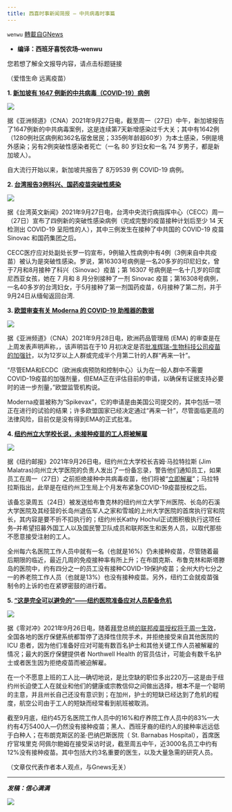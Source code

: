 ```yaml
---
title: 西喜时事新闻简报 — 中共病毒时事篇
---
```

`wenwu` [轉載自GNews](https://gnews.org/zh-hans/1560022/)

- **编译：西班牙喜悦农场–wenwu**


您若想了解全文报导内容，请点击标题链接

（爱惜生命 远离疫苗）

**1. [新加坡有 1647 例新的中共病毒（COVID-19）病例](https://www.channelnewsasia.com/singapore/moh-covid-19-sep-27-new-cases-death-toll-80-2-deaths-2204716)**

![](https://assets.gnews.org/wp-content/uploads/2021/09/tempsnip145.png)

据《亚洲频道》（CNA）2021年9月27日电，截至周一（27日）中午，新加坡报告了1647例新的中共病毒案例，这是连续第7天新增感染过千大关；其中有1642例（1280例社区病例和362名宿舍居民；335例年龄超60岁）为本土感染，5例是境外感染；另有2例突破性感染者死亡（一名 80 岁妇女和一名 74 岁男子，都是新加坡人）。

自大流行开始以来，新加坡共报告了 8万9539 例 COVID-19 病例。

**2. [台湾报告3例科兴、国药疫苗突破性感染](https://www.taiwannews.com.tw/en/news/4298763)**

![](https://assets.gnews.org/wp-content/uploads/2021/09/unnamed-2021-09-28T100136.751.png)

据《台湾英文新闻》2021年9月27日电，台湾中央流行病指挥中心（CECC）周一（27日）宣布了四例新的突破性感染病例（完成完整的疫苗接种计划后至少 14 天检测出 COVID-19 呈阳性的人），其中三例发生在接种了中共国的 COVID-19 疫苗 Sinovac 和国药集团之后。

CECC医疗应对处副处长罗一钧宣布，9例输入性病例中有4例（3例来自中共疫苗）被认为是突破性感染。罗说，第16303号病例是一名20多岁的印尼妇女，曾于7月和8月接种了科兴（Sinovac）疫苗；第 16307 号病例是一名十几岁的印度尼西亚女孩，她在 7 月和 8 月分别接种了一剂 Sinovac 疫苗；第16308号病例，一名40多岁的台湾妇女，于5月接种了第一剂国药疫苗，6月接种了第二剂，并于9月24日从缅甸返回台湾.

**3. [欧盟审查有关 Moderna 的 COVID-19 助推器的数据](https://www.channelnewsasia.com/world/eu-reviewing-data-modernas-covid-19-booster-shot-2205631)**

![](https://assets.gnews.org/wp-content/uploads/2021/09/unnamed-2021-09-28T100622.719.png)

据《亚洲频道》（CNA）2021年9月28日电，欧洲药品管理局 (EMA) 的审查是在上周发表声明声称，，该声明旨在于10 月初决定是否[批准辉瑞-生物科技公司疫苗的加强针](https://www.channelnewsasia.com/asia/eu-regulator-decide-pfizer-booster-start-october-source-2197101)，以为12岁以上人群或完成半个月第二针的人群“再来一针”。

“尽管EMA和ECDC（欧洲疾病预防和控制中心）认为在一般人群中不需要COVID-19疫苗的加强剂量，但EMA正在评估目前的申请，以确保有证据支持必要时的进一步剂量，”欧盟监管机构说。

Moderna疫苗被称为“Spikevax”，它的申请是由美国公司提交的，其中包括一项正在进行的试验的结果；许多欧盟国家已经决定通过“再来一针”，尽管面临更高的法律风险，目前仅是没有得到EMA的正式批准。

**4. [纽约州立大学校长说，未接种疫苗的工人将被解雇](https://nypost.com/2021/09/26/suny-chancellor-jim-malatras-says-unvaccinated-employees-will-be-fired/)**

![](https://assets.gnews.org/wp-content/uploads/2021/09/unnamed-2021-09-28T100954.878.png)

据《纽约邮报》2021年9月26日电，纽约州立大学校长吉姆·马拉特拉斯 (Jim Malatras)向州立大学医院的负责人发出了一份备忘录，警告他们通知员工，如果员工在周一（27日）之前拒绝接种中共病毒疫苗，他们将被“[立即解雇](https://documentcloud.adobe.com/link/review?uri=urn:aaid:scds:US:d3a18366-82e4-44bb-9135-e72ef3010162)”；马拉特拉斯指出，此举是在纽约州卫生局上个月发布紧急COVID-19疫苗授权之后。

该备忘录周五（24日）被发送给布鲁克林的纽约州立大学下州医院、长岛的石溪大学医院及其经营的长岛州退伍军人之家和雪城的上州大学医院的首席执行官和院长，其内容是要不折不扣执行的；纽约州长Kathy Hochul正试图积极执行这项任务–并希望招募外国工人以及国民警卫队成员和联邦医生和医务人员，以取代那些不愿意接受注射的工人。

全州每六名医院工作人员中就有一名（也就是16%）仍未接种疫苗，尽管随着最后期限的临近，最近几周的免疫接种率有所上升；在布朗克斯、布鲁克林和斯塔滕岛的医院中，约有四分之一的员工没有接种COVID-19保护疫苗；全州大约七分之一的养老院工作人员（也就是13%）也没有接种疫苗。另外，纽约工会就疫苗强制令的上诉的也在紧锣密鼓的进行着。

**5. [“这是完全可以避免的”——纽约医院准备应对人员配备危机](https://www.zerohedge.com/covid-19/completely-avoidable-new-york-hospitals-prepare-staffing-crisis-vaccination-mandate-forces)**

![](https://assets.gnews.org/wp-content/uploads/2021/09/unnamed-2021-09-28T101323.535.png)

据《零对冲》2021年9月26日电，随着[拜登](https://www.zerohedge.com/political/biden-eliminates-testing-opt-out-requiring-all-public-workers-and-contractors-get)总统[的联邦疫苗授权将于周一生效](https://www.zerohedge.com/political/biden-eliminates-testing-opt-out-requiring-all-public-workers-and-contractors-get)，全国各地的医疗保健系统都暂停了选择性住院手术，并拒绝接受来自其他医院的 ICU 患者，因为他们准备好应对可能有数百名护士和其他关键工作人员被解雇的情况；最大的医疗保健提供者 Northwell Health 的官员估计，可能会有数千名护士或者医生因为拒绝疫苗而被迫解雇。

在一个不愿意上班的工人比—确切地说，是比空缺的职位多出220万—这是由于纽约州长迫使工人在就业和他们的健康或宗教信仰之间做出选择，根本不是一个聪明的主意，并且州长自己还没有意识到；在加州，护士的短缺已经达到了危机的程度，航空公司由于工人的短缺而经常看到航班被取消。

截至9月底，纽约45万名医院工作人员中的16%和疗养院工作人员中的83%—大约有4万5400人—仍然没有接种疫苗；黑人、西班牙裔的纽约人的接种率远远低于白种人；在布朗克斯区的圣·巴纳巴斯医院（ St. Barnabas Hospital），首席医疗官埃里克·阿佩尔鲍姆在接受采访时说，截至周五中午，近3000名员工中约有12%没有接种疫苗。其中包括大约3名重要的医生，以及大量急需的研究人员。

（文章仅代表作者本人观点，与Gnews无关）

* * *

***发稿：信心满满***

![](https://assets.gnews.org/wp-content/uploads/2021/09/GNEWS_CH.-2.jpeg)
